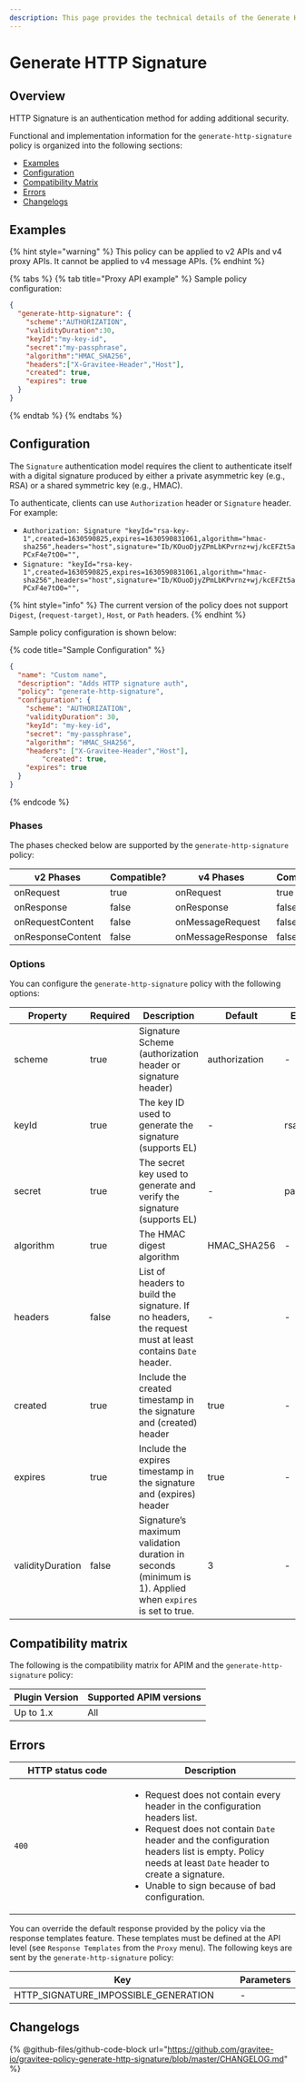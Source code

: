 ```yaml
---
description: This page provides the technical details of the Generate HTTP Signature policy
---
```


# Generate HTTP Signature

## Overview

HTTP Signature is an authentication method for adding additional security.

Functional and implementation information for the `generate-http-signature` policy is organized into the following sections:

* [Examples](generate-http-signature.md#examples)
* [Configuration](generate-http-signature.md#configuration)
* [Compatibility Matrix](generate-http-signature.md#compatibility-matrix)
* [Errors](generate-http-signature.md#errors)
* [Changelogs](generate-http-signature.md#changelogs)

## Examples

{% hint style="warning" %}
This policy can be applied to v2 APIs and v4 proxy APIs. It cannot be applied to v4 message APIs.
{% endhint %}

{% tabs %}
{% tab title="Proxy API example" %}
Sample policy configuration:

```json
{
  "generate-http-signature": {
	"scheme":"AUTHORIZATION",
	"validityDuration":30,
	"keyId":"my-key-id",
	"secret":"my-passphrase",
	"algorithm":"HMAC_SHA256",
	"headers":["X-Gravitee-Header","Host"],
    "created": true,
    "expires": true
  }
}
```
{% endtab %}
{% endtabs %}

## Configuration

The `Signature` authentication model requires the client to authenticate itself with a digital signature produced by either a private asymmetric key (e.g., RSA) or a shared symmetric key (e.g., HMAC).

To authenticate, clients can use `Authorization` header or `Signature` header. For example:

* `Authorization: Signature "keyId="rsa-key-1",created=1630590825,expires=1630590831061,algorithm="hmac-sha256",headers="host",signature="Ib/KOuoDjyZPmLbKPvrnz+wj/kcEFZt5aPCxF4e7tO0="",`
* `Signature: "keyId="rsa-key-1",created=1630590825,expires=1630590831061,algorithm="hmac-sha256",headers="host",signature="Ib/KOuoDjyZPmLbKPvrnz+wj/kcEFZt5aPCxF4e7tO0="",`

{% hint style="info" %}
The current version of the policy does not support `Digest`, (`request-target)`, `Host`, or `Path` headers.
{% endhint %}

Sample policy configuration is shown below:

{% code title="Sample Configuration" %}
```json
{
  "name": "Custom name",
  "description": "Adds HTTP signature auth",
  "policy": "generate-http-signature",
  "configuration": {
	"scheme": "AUTHORIZATION",
	"validityDuration": 30,
	"keyId": "my-key-id",
	"secret": "my-passphrase",
	"algorithm": "HMAC_SHA256",
	"headers": ["X-Gravitee-Header","Host"],
    	"created": true,
   	"expires": true
  }
}
```
{% endcode %}

### Phases

The phases checked below are supported by the `generate-http-signature` policy:

<table data-full-width="false"><thead><tr><th width="209">v2 Phases</th><th width="139" data-type="checkbox">Compatible?</th><th width="188.41136671177264">v4 Phases</th><th data-type="checkbox">Compatible?</th></tr></thead><tbody><tr><td>onRequest</td><td>true</td><td>onRequest</td><td>true</td></tr><tr><td>onResponse</td><td>false</td><td>onResponse</td><td>false</td></tr><tr><td>onRequestContent</td><td>false</td><td>onMessageRequest</td><td>false</td></tr><tr><td>onResponseContent</td><td>false</td><td>onMessageResponse</td><td>false</td></tr></tbody></table>

### Options

You can configure the `generate-http-signature` policy with the following options:

<table data-full-width="false"><thead><tr><th width="175">Property</th><th width="103" data-type="checkbox">Required</th><th width="232">Description</th><th width="156">Default</th><th>Example</th></tr></thead><tbody><tr><td>scheme</td><td>true</td><td>Signature Scheme (authorization header or signature header)</td><td>authorization</td><td>-</td></tr><tr><td>keyId</td><td>true</td><td>The key ID used to generate the signature (supports EL)</td><td>-</td><td>rsa-key-1</td></tr><tr><td>secret</td><td>true</td><td>The secret key used to generate and verify the signature (supports EL)</td><td>-</td><td>passphrase</td></tr><tr><td>algorithm</td><td>true</td><td>The HMAC digest algorithm</td><td>HMAC_SHA256</td><td>-</td></tr><tr><td>headers</td><td>false</td><td>List of headers to build the signature. If no headers, the request must at least contains <code>Date</code> header.</td><td>-</td><td>-</td></tr><tr><td>created</td><td>true</td><td>Include the created timestamp in the signature and (created) header</td><td>true</td><td>-</td></tr><tr><td>expires</td><td>true</td><td>Include the expires timestamp in the signature and (expires) header</td><td>true</td><td>-</td></tr><tr><td>validityDuration</td><td>false</td><td>Signature’s maximum validation duration in seconds (minimum is 1). Applied when <code>expires</code> is set to true.</td><td>3</td><td>-</td></tr></tbody></table>

## Compatibility matrix

The following is the compatibility matrix for APIM and the `generate-http-signature` policy:

<table data-full-width="false"><thead><tr><th>Plugin Version</th><th>Supported APIM versions</th></tr></thead><tbody><tr><td>Up to 1.x</td><td>All</td></tr></tbody></table>

## Errors

<table data-full-width="false"><thead><tr><th width="188">HTTP status code</th><th>Description</th></tr></thead><tbody><tr><td><code>400</code></td><td><ul><li>Request does not contain every header in the configuration headers list.</li><li>Request does not contain <code>Date</code> header and the configuration headers list is empty. Policy needs at least <code>Date</code> header to create a signature.</li><li>Unable to sign because of bad configuration.</li></ul></td></tr></tbody></table>

You can override the default response provided by the policy via the response templates feature. These templates must be defined at the API level (see `Response Templates` from the `Proxy` menu). The following keys are sent by the `generate-http-signature` policy:

<table data-full-width="false"><thead><tr><th width="401">Key</th><th>Parameters</th></tr></thead><tbody><tr><td>HTTP_SIGNATURE_IMPOSSIBLE_GENERATION</td><td>-</td></tr></tbody></table>

## Changelogs

{% @github-files/github-code-block url="https://github.com/gravitee-io/gravitee-policy-generate-http-signature/blob/master/CHANGELOG.md" %}
